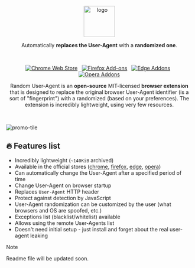 <p align="center"><img width="84" alt="logo" src="https://hsto.org/webt/zh/yz/3t/zhyz3t3knfyukt8pfnshd_xehrm.png"></p>
<p align="center">Automatically <strong>replaces the User-Agent</strong> with a <strong>randomized one</strong>.</p>
<br/>
<p align="center">
  <a href="https://chrome.google.com/webstore/detail/random-hide-user-agent/einpaelgookohagofgnnkcfjbkkgepnp/"><img alt="Chrome Web Store" src="https://img.shields.io/chrome-web-store/v/einpaelgookohagofgnnkcfjbkkgepnp.svg?style=for-the-badge&cacheSeconds=120&logo=google-chrome&label=google%20chrome&logoColor=white"></a> &nbsp; <a href="https://addons.mozilla.org/firefox/addon/random_user_agent/"><img alt="Firefox Add-ons" src="https://img.shields.io/amo/v/random_user_agent.svg?style=for-the-badge&cacheSeconds=120&logo=firefox-browser&label=firefox&logoColor=white"></a> &nbsp; <a href="https://microsoftedge.microsoft.com/addons/detail/random-useragent/addfjgllfhpnacoahmmcafmaacjloded"><img alt="Edge Addons" src="https://img.shields.io/badge/Edge-555555.svg?&style=for-the-badge&logo=microsoft-edge&logoColor=white"></a> &nbsp; <a href="https://addons.opera.com/en/extensions/details/random-user-agent/"><img alt="Opera Addons" src="https://img.shields.io/badge/Opera-555555.svg?&style=for-the-badge&logo=opera&logoColor=white"></a>
</p>
<p align="center">Random User-Agent is an <strong>open-source</strong> MIT-licensed <strong>browser extension</strong> that is designed to replace the original browser User-Agent identifier (is a sort of "fingerprint") with a randomized (based on your preferences). The extension is incredibly lightweight, using very few resources.</p>
<br/>

![promo-tile](https://user-images.githubusercontent.com/7326800/197565861-a0c25dac-b495-4005-893f-43852e6ac121.png)

## 🔥 Features list

- Incredibly lightweight (`~140KiB` archived)
- Available in the official stores ([chrome][link-chrome-store], [firefox][link-ff-store], [edge][link-edge-store], [opera][link-opera-store])
- Can automatically change the User-Agent after a specified period of time
- Change User-Agent on browser startup
- Replaces `User-Agent` HTTP header
- Protect against detection by JavaScript
- User-Agent randomization can be customized by the user (what browsers and OS are spoofed, etc.)
- Exceptions list (blacklist/whitelist) available
- Allows using the remote User-Agents list
- Doesn't need initial setup - just install and forget about the real user-agent leaking

[link-chrome-store]:https://chrome.google.com/webstore/detail/random-hide-user-agent/einpaelgookohagofgnnkcfjbkkgepnp
[link-ff-store]:https://addons.mozilla.org/firefox/addon/random_user_agent/
[link-edge-store]:https://microsoftedge.microsoft.com/addons/detail/random-useragent/addfjgllfhpnacoahmmcafmaacjloded
[link-opera-store]:https://addons.opera.com/en/extensions/details/random-user-agent/

> [!NOTE]
> Readme file will be updated soon.

<!-- TODO: update the documentation below

## 📷 Screenshots

|         Popup          |     General settings     |     Generator settings     |     Blacklist settings     |
|:----------------------:|:------------------------:|:--------------------------:|:--------------------------:|
| [![popup][scr1]][scr1] | [![general][scr2]][scr2] | [![generator][scr3]][scr3] | [![blacklist][scr4]][scr4] |

[scr1]:https://user-images.githubusercontent.com/7326800/196230135-470112aa-2c54-46bf-97cd-ca884acc8810.png
[scr2]:https://user-images.githubusercontent.com/7326800/197563815-a0ef73b9-592c-43f4-bf7e-74cf7bb083bb.png
[scr3]:https://user-images.githubusercontent.com/7326800/197563826-130bfab9-47bc-4025-a8da-3244d6dd2688.png
[scr4]:https://user-images.githubusercontent.com/7326800/197563829-18edc1f8-5125-47c3-b54a-3b8fdfb503b7.png

## 🧩 Installation

Follow up by one of the links at the top 👆 of this page, or download `CRX` ([link][latest-crx]) / `XPI` ([link][latest-xpi]) file directly from the latest release from the [releases page][releases].

[latest-crx]:https://github.com/tarampampam/random-user-agent/releases/latest/download/random-user-agent.crx
[latest-xpi]:https://github.com/tarampampam/random-user-agent/releases/latest/download/random-user-agent.xpi

## 🛠 Where do I can test the functionality?

Open one of the links below with and without the extension enabled:

| Resource                                            |          Test           |
|-----------------------------------------------------|:-----------------------:|
| [What is my User Agent][test-webbrowsertools]       | ✅ 3 Passed / ❌ 3 Failed |
| [Browser Information (BrowserSPY)][test-browserspy] |        ✅ Passed         |
| [whoer][test-whoer]                                 |        ✅ Passed         |
| [Browser Leaks][test-browserleaks]                  |        ✅ Passed         |
| [Device Info][test-deviceinfo]                      |        ✅ Passed         |
| [CreepJS][test-creepjs]                             |        ❌ Failed         |

[test-webbrowsertools]:https://webbrowsertools.com/useragent/
[test-browserspy]:http://browserspy.dk/browser.php
[test-whoer]:https://whoer.net/
[test-browserleaks]:https://browserleaks.com/javascript
[test-deviceinfo]:https://www.deviceinfo.me/
[test-creepjs]:https://abrahamjuliot.github.io/creepjs/

## 📡 Remote User-Agents list

Because the extension settings storage has size limitations - you don't have the option of keeping a large custom
User-Agents list. Instead, you can place your list somewhere and link to it in the extension settings.

For example, you can create your own public repository/account on [GitHub](https://github.com/) /
[GitLab](https://gitlab.com/) / [PasteBin](https://pastebin.com/) / etc. and host your list on it.

The extension will send a `GET` request to the provided location URL. Supported list format is:

```text
// will be ignored
 # will be ignored too

Mozilla/5.0 (Macintosh; Intel Mac OS X 11_4) AppleWebKit/537.36 (KHTML, like Gecko) Chrome/93.0.4619.141 Safari/537.36
Mozilla/5.0 (Macintosh; Intel Mac OS X 10_15) AppleWebKit/537.36 (KHTML, like Gecko) Chrome/93.0.4593.122 Safari/537.36

// ...
```

## 📜 How to translate (localize) this extension?

...or fix translation mistakes. The translation process described [here](https://github.com/tarampampam/random-user-agent/tree/master/public/_locales) ([related issue](https://github.com/tarampampam/random-user-agent/issues/353)).

## 👀 Questions

Most questions can be answered by reading the [issues][issues]. If the issues doesn't answer your question, open up a
new [discussion][discussions]. If you find a bug or have a feature request, please file a [new issue][new-issue].

<details markdown=1><summary markdown="span"><strong>This extension may actually be making users more uniquely fingerprintable, not less?</strong></summary>

Faking your user agent might make you _more_ fingerprintable, not less. There are ways other than `User-Agent` sniffing
to determine what browser you're using, so malicious sites could learn what browser you're _really_ using through other
means and then combine that with your randomly changing `User-Agent` to pretty effectively track you. For background,
see [this GitHub issue](https://github.com/tarampampam/random-user-agent/issues/47).
</details>

<details markdown=1><summary markdown="span"><strong>Hotkeys on some sites no longer work, why?</strong></summary>

This may occur because your User-Agent simulates MacOS - in this case, some websites make an attempt to handle `⌘ cmd`
key instead of the `ctrl`. For fixing this issue just disable MacOS User-Agent in the extension generator settings.
</details>

<details markdown=1><summary markdown="span"><strong>Are keyboard shortcuts supported?</strong></summary>

Sure - user-agent renewal (`Ctrl+Shift+U` by default). You can
change it in your browser settings: [chrome://extensions/shortcuts](chrome://extensions/shortcuts) (in Google Chrome).
</details>

<details markdown=1><summary markdown="span"><strong>How to install it on Firefox Mobile?</strong></summary>

Following [this guide](https://blog.mozilla.org/addons/2020/09/29/expanded-extension-support-in-firefox-for-android-nightly/)
you need to specify a collection ID to install the addon:

![image](https://user-images.githubusercontent.com/7326800/205586504-46fa353c-919c-4322-8e5e-d5e6047089a6.png) ![image](https://user-images.githubusercontent.com/7326800/205586527-3183f72e-a3da-49f1-915d-438bb04541e2.png)

Enter `14112060` / `rua`. After you tap "OK", the application will close and restart.
</details>

## 🖥️ Run Locally

After cloning the project, open the terminal and navigate to the project root directory (since I am a Linux adept, for
the following commands installed `docker` and `make` are required):

```bash
$ make install # install all node dependencies

$ make watch # watch for source changes

$ make shell # start shell into a container with node

$ make build # build the extension
```

After `make watch` command you can:

1. Open chrome and navigate to extensions page using this URL: `chrome://extensions`
2. Make sure "**Developer mode**" is enabled
3. Click "**Load unpacked extension**" button, browse the `./dist` directory and select it
4. Write something awesome (don't forget to make a PR after that)

## 🦾 Contributors

I want to say a big thank you to everyone who contributed to this project:

[![contributors](https://contrib.rocks/image?repo=tarampampam/random-user-agent)][contributors]

> And a special thanks to [@neroux](https://github.com/neroux) - dude, you're awesome

## 🛡 Privacy Policy

> Random User-Agent had never collected and will never collect any personal data, browsing history etc.

Full privacy policy text can be found [here](PRIVACY_POLICY.md).

<details markdown=1><summary markdown="span"><strong>🚀 How to publish a release</strong></summary>

> This note is for me, so as not to forget anything...

1. Make required changes in this repository, test it locally
2. Update [changelog file](CHANGELOG.md) and "publish" new release using repo [releases page][releases]
3. When the CI process is done - download the file `random-user-agent.zip` to my computer
4. Open "[Chrome Web Store Developer Dashboard][chrome-upload-new]" and click the "Upload new package" button, next,
   next... Publish
5. Download the `main.crx` file from the dashboard, rename it to the `random-user-agent.crx` and upload to
   the [release on GitHub][releases]
6. Open "[Mozilla add-on developer hub][ff-upload-new]", "Select a file...", next, next, download the extension sources
   archive, upload it to hub, next, Publish
7. Download the `random_user_agent_X.X.X-blabla.xpi` file from the dashboard (**after** getting `Approved` status for
   the version), rename it to the `random-user-agent.xpi` and upload to the [release on GitHub][releases]
8. Don't forget to update fkn [edge][edge-upload-new] and [opera][opera-upload-new] stores
9. Open a bottle of beer, I've earned
</details>

[chrome-upload-new]:https://chrome.google.com/webstore/devconsole/ea9e18ff-c849-424a-acba-9b43eaad29c8/einpaelgookohagofgnnkcfjbkkgepnp/edit/package
[ff-upload-new]:https://addons.mozilla.org/en-US/developers/addon/random_user_agent/versions/submit/
[edge-upload-new]:https://partner.microsoft.com/en-us/dashboard/microsoftedge/6e5e9cbf-8846-4830-9fa5-9f77d03aa39f/packages
[opera-upload-new]:https://addons.opera.com/developer/package/266286/?tab=versions
[issues]:https://github.com/tarampampam/random-user-agent/issues
[new-issue]:https://github.com/tarampampam/random-user-agent/issues/new/choose
[discussions]:https://github.com/tarampampam/random-user-agent/discussions
[releases]:https://github.com/tarampampam/random-user-agent/releases
[contributors]:https://github.com/tarampampam/random-user-agent/graphs/contributors

-->
